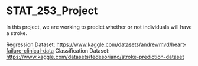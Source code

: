 # STAT_253_Project

In this project, we are working to predict whether or not individuals will have a stroke. 

Regression Dataset: https://www.kaggle.com/datasets/andrewmvd/heart-failure-clinical-data
Classification Dataset: https://www.kaggle.com/datasets/fedesoriano/stroke-prediction-dataset
